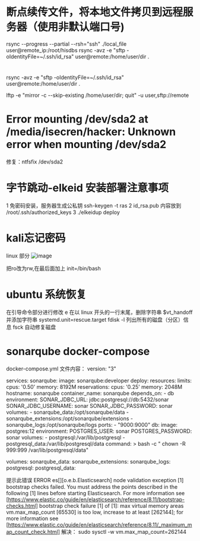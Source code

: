 # 断点续传文件，将本地文件拷贝到远程服务器（使用非默认端口号)
rsync --progress --partial --rsh="ssh" ./local_file user@remote_ip:/root/hisdbs
rsync -avz -e "sftp -oIdentityFile=~/.ssh/id_rsa" user@remote:/home/user/dir .

# 
rsync -avz -e "sftp -oIdentityFile=~/.ssh/id_rsa" user@remote:/home/user/dir .

lftp -e "mirror -c --skip-existing /home/user/dir; quit" -u user,sftp://remote

# Error mounting /dev/sda2 at /media/isecren/hacker: Unknown error when mounting /dev/sda2
修复：ntfsfix /dev/sda2 

# 字节跳动-elkeid 安装部署注意事项
1 免密码安装，服务器生成公私钥 ssh-keygen -t ras
2 id_rsa.pub 内容放到 /root/.ssh/authorized_keys
3 ./elkeidup deploy

# kali忘记密码
linux 部分
![image](https://github.com/isecren/Security/assets/7948479/9cafa1cc-04da-4afe-a951-7f5787f0de6e)

把ro改为rw,在最后面加上 init=/bin/bash


# ubuntu 系统恢复
在引导命令部分进行修改  e
在以 linux 开头的一行末尾，删除字符串 $vt_handoff 并添加字符串 systemd.unit=rescue.target
fdisk -l 列出所有的磁盘（分区）信息
fsck 自动修复磁盘

# sonarqube docker-compose 
docker-compose.yml 文件内容：
version: "3"

services:
  sonarqube:
    image: sonarqube:developer
    deploy:
      resources:
        limits:
          cpus: '0.50'
          memory: 8192M
        reservations:
          cpus: '0.25'
          memory: 2048M
    hostname: sonarqube
    container_name: sonarqube
    depends_on:
      - db
    environment:
      SONAR_JDBC_URL: jdbc:postgresql://db:5432/sonar
      SONAR_JDBC_USERNAME: sonar
      SONAR_JDBC_PASSWORD: sonar
    volumes:
      - sonarqube_data:/opt/sonarqube/data
      - sonarqube_extensions:/opt/sonarqube/extensions
      - sonarqube_logs:/opt/sonarqube/logs
    ports:
      - "9000:9000"
  db:
    image: postgres:12
    environment:
      POSTGRES_USER: sonar
      POSTGRES_PASSWORD: sonar
    volumes:
      - postgresql:/var/lib/postgresql
      - postgresql_data:/var/lib/postgresql/data
    command: >
      bash -c "
        chown -R 999:999 /var/lib/postgresql/data"

volumes:
  sonarqube_data:
  sonarqube_extensions:
  sonarqube_logs:
  postgresql:
  postgresql_data:

提示此错误
ERROR es[][o.e.b.Elasticsearch] node validation exception
[1] bootstrap checks failed. You must address the points described in the following [1] lines before starting Elasticsearch. For more information see [https://www.elastic.co/guide/en/elasticsearch/reference/8.11/bootstrap-checks.html]
bootstrap check failure [1] of [1]: max virtual memory areas vm.max_map_count [65530] is too low, increase to at least [262144]; for more information see [https://www.elastic.co/guide/en/elasticsearch/reference/8.11/_maximum_map_count_check.html]
解决：
sudo sysctl -w vm.max_map_count=262144





